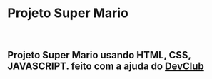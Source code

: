 <h1>Projeto Super Mario</h1>
<br>
<h2>Projeto Super Mario usando HTML, CSS, JAVASCRIPT. feito com a ajuda do <a href="https://rodolfomori.com.br/devclub">DevClub</a></h2>
